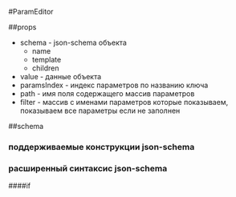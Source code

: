 #ParamEditor

##props
* schema - json-schema объекта
  * name
  * template
  * children
* value - данные объекта
* paramsIndex - индекс параметров по названию ключа
* path - имя поля содержащего массив параметров
* filter - массив с именами параметров которые показываем, показываем все параметры если не заполнен

##schema
### поддерживаемые конструкции json-schema
### расширенный синтаксис json-schema
####if

